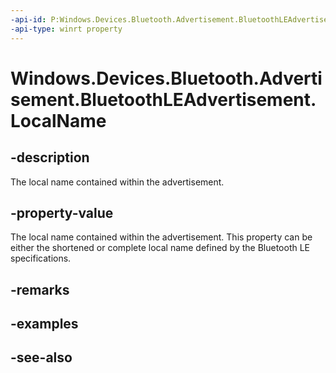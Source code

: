 ```yaml
---
-api-id: P:Windows.Devices.Bluetooth.Advertisement.BluetoothLEAdvertisement.LocalName
-api-type: winrt property
---
```


<!-- Property syntax
public string LocalName { get;  set; }
-->

# Windows.Devices.Bluetooth.Advertisement.BluetoothLEAdvertisement.LocalName

## -description
The local name contained within the advertisement.

## -property-value
The local name contained within the advertisement. This property can be either the shortened or complete local name defined by the Bluetooth LE specifications.

## -remarks

## -examples

## -see-also
